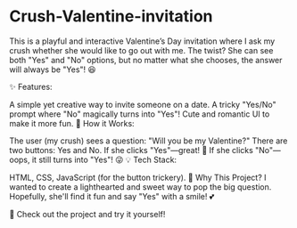 # Crush-Valentine-invitation
This is a playful and interactive Valentine’s Day invitation where I ask my crush whether she would like to go out with me. The twist? She can see both "Yes" and "No" options, but no matter what she chooses, the answer will always be "Yes"! 😆

✨ Features:

A simple yet creative way to invite someone on a date.
A tricky "Yes/No" prompt where "No" magically turns into "Yes"!
Cute and romantic UI to make it more fun.
👀 How it Works:

The user (my crush) sees a question: "Will you be my Valentine?"
There are two buttons: Yes and No.
If she clicks "Yes"—great! 🎉 If she clicks "No"—oops, it still turns into "Yes"! 😜
💡 Tech Stack:

HTML, CSS, JavaScript (for the button trickery).
🥰 Why This Project?
I wanted to create a lighthearted and sweet way to pop the big question. Hopefully, she'll find it fun and say "Yes" with a smile! 💕

🔗 Check out the project and try it yourself!
